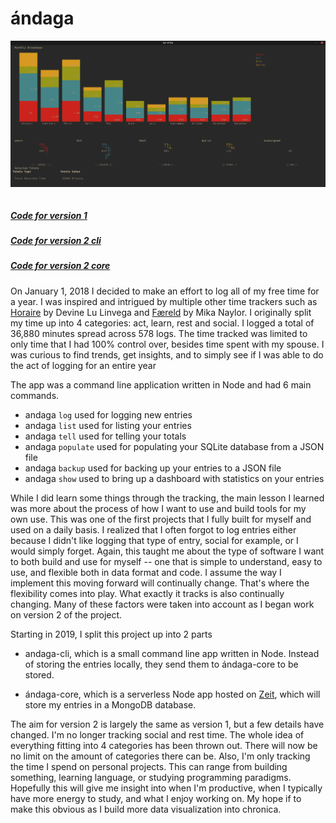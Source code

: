 # ándaga

![andaga](/media/andaga.png)

```scala mdoc:percentages:andaga
```

##### [Code for version 1](https://github.com/ckipp01/andaga-cli/tree/year-one)

##### [Code for version 2 cli](https://github.com/ckipp01/andaga-cli)

##### [Code for version 2 core](https://github.com/ckipp01/andaga-core)






On January 1, 2018 I decided to make an effort to log all of my free time for a
year. I was inspired and intrigued by multiple other time trackers such as
[Horaire](https://wiki.xxiivv.com/#horaire) by Devine Lu Linvega and
[Færeld](https://hraew.autophagy.io/faereld) by Mika Naylor. I originally split
my time up into 4 categories: act, learn, rest and social. I logged a total of
36,880 minutes spread across 578 logs. The time tracked was limited to only time
that I had 100% control over, besides time spent with my spouse. I was curious
to find trends, get insights, and to simply see if I was able to do the act of
logging for an entire year

The app was a command line application written in Node and had 6 main commands.

 - andaga `log` used for logging new entries
 - andaga `list` used for listing your entries
 - andaga `tell` used for telling your totals
 - andaga `populate` used for populating your SQLite database from a JSON file
 - andaga `backup` used for backing up your entries to a JSON file
 - andaga `show` used to bring up a dashboard with statistics on your entries

While I did learn some things through the tracking, the main lesson I learned
was more about the process of how I want to use and build tools for my own use.
This was one of the first projects that I fully built for myself and used on a
daily basis. I realized that I often forgot to log entries either because I
didn't like logging that type of entry, social for example, or I would simply
forget. Again, this taught me about the type of software I want to both build
and use for myself -- one that is simple to understand, easy to use, and
flexible both in data format and code. I assume the way I implement this moving
forward will continually change. That's where the flexibility comes into play.
What exactly it tracks is also continually changing. Many of these factors were
taken into account as I began work on version 2 of the project.

Starting in 2019, I split this project up into 2 parts
 - andaga-cli, which is a small command line app written in Node. Instead of
   storing the entries locally, they send them to ándaga-core to be stored.

 - ándaga-core, which is a serverless Node app hosted on [Zeit](http://zeit.co),
   which will store my entries in a MongoDB database.

The aim for version 2 is largely the same as version 1, but a few details have
changed. I'm no longer tracking social and rest time. The whole idea of
everything fitting into 4 categories has been thrown out. There will now be no
limit on the amount of categories there can be. Also, I'm only tracking the time
I spend on personal projects. This can range from building something, learning
language, or studying programming paradigms. Hopefully this will give me insight
into when I'm productive, when I typically have more energy to study, and what I
enjoy working on. My hope if to make this obvious as I build more data
visualization into chronica.
